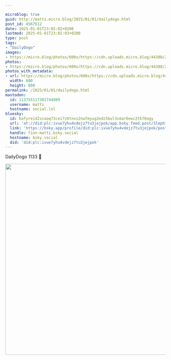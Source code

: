 ```yaml
---

microblog: true
guid: http://matti.micro.blog/2025/01/01/dailydogo.html
post_id: 4567612
date: 2025-01-01T23:02:02+0200
lastmod: 2025-01-01T23:02:03+0200
type: post
tags:
- "DailyDogo"
images:
- https://micro.blog/photos/600x/https://cdn.uploads.micro.blog/44388/2025/95f685478c08439f9cfac27c42ea3e32.jpg
photos:
- https://micro.blog/photos/600x/https://cdn.uploads.micro.blog/44388/2025/95f685478c08439f9cfac27c42ea3e32.jpg
photos_with_metadata:
- url: https://micro.blog/photos/600x/https://cdn.uploads.micro.blog/44388/2025/95f685478c08439f9cfac27c42ea3e32.jpg
  width: 600
  height: 800
permalink: /2025/01/01/dailydogo.html
mastodon:
  id: 113755117302744809
  username: matti
  hostname: social.lol
bluesky:
  id: bafyreid2szaoq73cei7z6tnxs2nwfmyug2edz5bul3vmar6ewc2tk76ogy
  url: 'at://did:plc:ivue7yhu4vdejz7tu3jejpok/app.bsky.feed.post/3lephidlm3h2q'
  link: 'https://bsky.app/profile/did:plc:ivue7yhu4vdejz7tu3jejpok/post/3lephidlm3h2q'
  handle: finn-matti.bsky.social
  hostname: bsky.social
  did: 'did:plc:ivue7yhu4vdejz7tu3jejpok'
---
```

DailyDogo 1133 🐶

<img src="/media/uploads/2025/95f685478c08439f9cfac27c42ea3e32.jpg" width="600" alt="" />
